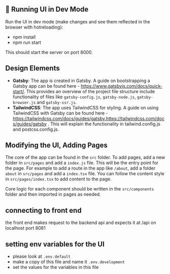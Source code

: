 ## 🚀 Running UI in Dev Mode

Run the UI in dev mode (make changes and see them reflected in the browser with hotreloading):

- npm install
- npm run start

This should start the server on port 8000.

## Design Elements

- **Gatsby**: The app is created in Gatsby. A guide on bootstrapping a Gatsby app can be found here - https://www.gatsbyjs.com/docs/quick-start/.
  This provides an overview of the project file structure include functionality of files like `gatsby-config.js`, `gatsby-node.js`, `gatsby-browser.js` and `gatsby-ssr.js`.
- **TailwindCSS**: The app uses TailwindCSS for styling. A guide on using TailwindCSS with Gatsby can be found here - https://tailwindcss.com/docs/guides/gatsby.https://tailwindcss.com/docs/guides/gatsby . This will explain the functionality in tailwind.config.js and postcss.config.js.

## Modifying the UI, Adding Pages

The core of the app can be found in the `src` folder. To add pages, add a new folder in `src/pages` and add a `index.js` file. This will be the entry point for the page. For example to add a route in the app like `/about`, add a folder `about` in `src/pages` and add a `index.tsx` file. You can follow the content style in `src/pages/index.tsx` to add content to the page.

Core logic for each component should be written in the `src/components` folder and then imported in pages as needed.

## connecting to front end

the front end makes request to the backend api and expects it at /api on localhost port 8081

## setting env variables for the UI

- please look at `.env.default`
- make a copy of this file and name it `.env.development`
- set the values for the variables in this file
